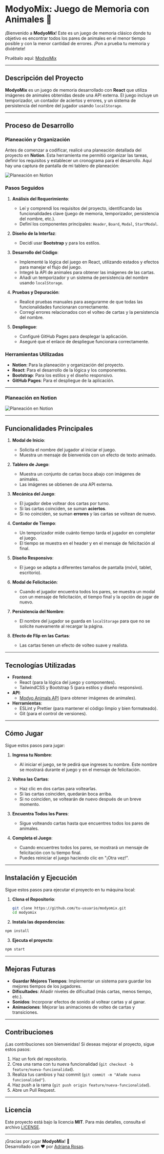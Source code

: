 # ModyoMix: Juego de Memoria con Animales 🐾

¡Bienvenido a **ModyoMix**! Este es un juego de memoria clásico donde tu objetivo es encontrar todos los pares de animales en el menor tiempo posible y con la menor cantidad de errores. ¡Pon a prueba tu memoria y diviértete!

Pruébalo aquí:
[ModyoMix](https://p1zz4crypt.github.io/modyomix/)

---

## **Descripción del Proyecto**

**ModyoMix** es un juego de memoria desarrollado con **React** que utiliza imágenes de animales obtenidas desde una API externa. El juego incluye un temporizador, un contador de aciertos y errores, y un sistema de persistencia del nombre del jugador usando `localStorage`.

---

## **Proceso de Desarrollo**

### **Planeación y Organización**
Antes de comenzar a codificar, realicé una planeación detallada del proyecto en **Notion**. Esta herramienta me permitió organizar las tareas, definir los requisitos y establecer un cronograma para el desarrollo. Aquí hay una captura de pantalla de mi tablero de planeación:

![Planeación en Notion](./src/images/modyo-figma.png)

### **Pasos Seguidos**
1. **Análisis del Requerimiento**:
   - Leí y comprendí los requisitos del proyecto, identificando las funcionalidades clave (juego de memoria, temporizador, persistencia del nombre, etc.).
   - Definí los componentes principales: `Header`, `Board`, `Modal`, `StartModal`.

2. **Diseño de la Interfaz**:
   - Decidí usar **Bootstrap** y  para los estilos.

3. **Desarrollo del Código**:
   - Implementé la lógica del juego en React, utilizando estados y efectos para manejar el flujo del juego.
   - Integré la API de animales para obtener las imágenes de las cartas.
   - Añadí un temporizador y un sistema de persistencia del nombre usando `localStorage`.

4. **Pruebas y Depuración**:
   - Realicé pruebas manuales para asegurarme de que todas las funcionalidades funcionaran correctamente.
   - Corregí errores relacionados con el volteo de cartas y la persistencia del nombre.

5. **Despliegue**:
   - Configuré GitHub Pages para desplegar la aplicación.
   - Aseguré que el enlace de despliegue funcionara correctamente.

### **Herramientas Utilizadas**
- **Notion**: Para la planeación y organización del proyecto.
- **React**: Para el desarrollo de la lógica y los componentes.
- **Bootstrap**: Para los estilos y el diseño responsivo.
- **GitHub Pages**: Para el despliegue de la aplicación.

---

### **Planeación en Notion**
![Planeación en Notion](./screenshots/notion-planning.png)


---

## **Funcionalidades Principales**

1. **Modal de Inicio**:

   - Solicita el nombre del jugador al iniciar el juego.
   - Muestra un mensaje de bienvenida con un efecto de texto animado.

2. **Tablero de Juego**:

   - Muestra un conjunto de cartas boca abajo con imágenes de animales.
   - Las imágenes se obtienen de una API externa.

3. **Mecánica del Juego**:

   - El jugador debe voltear dos cartas por turno.
   - Si las cartas coinciden, se suman **aciertos**.
   - Si no coinciden, se suman **errores** y las cartas se voltean de nuevo.

4. **Contador de Tiempo**:

   - Un temporizador mide cuánto tiempo tarda el jugador en completar el juego.
   - El tiempo se muestra en el header y en el mensaje de felicitación al final.

5. **Diseño Responsivo**:

   - El juego se adapta a diferentes tamaños de pantalla (móvil, tablet, escritorio).

6. **Modal de Felicitación**:

   - Cuando el jugador encuentra todos los pares, se muestra un modal con un mensaje de felicitación, el tiempo final y la opción de jugar de nuevo.

7. **Persistencia del Nombre**:

   - El nombre del jugador se guarda en `localStorage` para que no se solicite nuevamente al recargar la página.

8. **Efecto de Flip en las Cartas**:
   - Las cartas tienen un efecto de volteo suave y realista.

---

## **Tecnologías Utilizadas**

- **Frontend**:
  - React (para la lógica del juego y componentes).
  - TailwindCSS y Bootstrap 5 (para estilos y diseño responsivo).
- **API**:
  - [Modyo Animals API](https://fed-team.modyo.cloud/api/content/spaces/animals/types/game/entries?per_page=20) (para obtener imágenes de animales).
- **Herramientas**:
  - ESLint y Prettier (para mantener el código limpio y bien formateado).
  - Git (para el control de versiones).

---

## **Cómo Jugar**

Sigue estos pasos para jugar:

1. **Ingresa tu Nombre**:

   - Al iniciar el juego, se te pedirá que ingreses tu nombre. Este nombre se mostrará durante el juego y en el mensaje de felicitación.

2. **Voltea las Cartas**:

   - Haz clic en dos cartas para voltearlas.
   - Si las cartas coinciden, quedarán boca arriba.
   - Si no coinciden, se voltearán de nuevo después de un breve momento.

3. **Encuentra Todos los Pares**:

   - Sigue volteando cartas hasta que encuentres todos los pares de animales.

4. **Completa el Juego**:
   - Cuando encuentres todos los pares, se mostrará un mensaje de felicitación con tu tiempo final.
   - Puedes reiniciar el juego haciendo clic en "¡Otra vez!".

---

## **Instalación y Ejecución**

Sigue estos pasos para ejecutar el proyecto en tu máquina local:

1. **Clona el Repositorio**:

   ```bash
   git clone https://github.com/tu-usuario/modyomix.git
   cd modyomix

   ```

2. **Instala las dependencias**:

```bash
npm install
```

3. **Ejecuta el proyecto**:
```bash
npm start
```



---

## **Mejoras Futuras**

- **Guardar Mejores Tiempos**: Implementar un sistema para guardar los mejores tiempos de los jugadores.
- **Dificultades**: Añadir niveles de dificultad (más cartas, menos tiempo, etc.).
- **Sonidos**: Incorporar efectos de sonido al voltear cartas y al ganar.
- **Animaciones**: Mejorar las animaciones de volteo de cartas y transiciones.

---

## **Contribuciones**

¡Las contribuciones son bienvenidas! Si deseas mejorar el proyecto, sigue estos pasos:

1. Haz un fork del repositorio.
2. Crea una rama con tu nueva funcionalidad (`git checkout -b feature/nueva-funcionalidad`).
3. Realiza tus cambios y haz commit (`git commit -m "Añade nueva funcionalidad"`).
4. Haz push a la rama (`git push origin feature/nueva-funcionalidad`).
5. Abre un Pull Request.

---

## **Licencia**

Este proyecto está bajo la licencia **MIT**. Para más detalles, consulta el archivo [LICENSE](./LICENSE).

---

¡Gracias por jugar **ModyoMix**! 🎉  
Desarrollado con ❤️ por [Adriana Rosas](https://github.com/tu-usuario).
